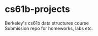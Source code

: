 # cs61b-projects
Berkeley's cs61b data structures course  
Submission repo for homeworks, labs etc.
